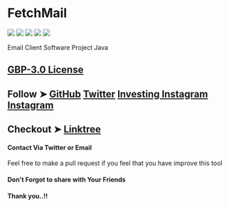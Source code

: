 # FetchMail

![](https://img.shields.io/github/issues/MiChaelinzo/FetchMail)
![](https://img.shields.io/github/forks/MiChaelinzo/FetchMail)
![](https://img.shields.io/github/stars/MiChaelinzo/FetchMail)
![](https://img.shields.io/github/license/MiChaelinzo/FetchMai)
![](https://img.shields.io/twitter/url?url=https%3A%2F%2Fgithub.com%2FMiChaelinzo%2FFetchMail%2F)

Email Client Software Project Java


## [GBP-3.0 License](https://raw.githubusercontent.com/MiChaelinzo/CyberPunkNetrunner/master/LICENSE)

## Follow ➤ [GitHub](https://github.com/MiChaelinzo) [Twitter](https://twitter.com/llmichaelinzoll) [Investing Instagram](https://www.instagram.com/llmichaelinzoll21/) [Instagram](https://www.instagram.com/fxcryptomaster/?hl=en)

## Checkout ➤ [Linktree](https://linktr.ee/MiChaelinzo)


#### Contact Via Twitter or Email

Feel free to make a pull request if you feel that you have improve this tool 

#### Don't Forgot to share with Your Friends 
#### Thank you..!!
